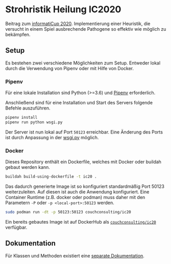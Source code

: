 # Strohristik Heilung IC2020

Beitrag zum [informatiCup 2020](https://github.com/informatiCup/informatiCup2020).
Implementierung einer Heuristik, die versucht in einem Spiel ausbrechende Pathogene so effektiv wie möglich zu bekämpfen.

## Setup

Es bestehen zwei verschiedene Möglichkeiten zum Setup.
Entweder lokal durch die Verwendung von Pipenv oder mit Hilfe von Docker.

### Pipenv

Für eine lokale Installation sind Python (>=3.6) und [Pipenv](https://pipenv.kennethreitz.org/en/latest/) erforderlich.

Anschließend sind für eine Installation und Start des Servers folgende Befehle auszuführen.

```bash
pipenv install
pipenv run python wsgi.py
```

Der Server ist nun lokal auf Port `50123` erreichbar.
Eine Änderung des Ports ist durch Anpassung in der [wsgi.py](wsgi.py) möglich.

### Docker

Dieses Repository enthält ein Dockerfile, welches mit Docker oder buildah gebaut werden kann.

```bash
buildah build-using-dockerfile -t ic20 .
```

Das dadurch generierte Image ist so konfiguriert standardmäßig Port 50123 weiterzuleiten.
Auf diesen ist auch die Anwendung konfiguriert.
Eine Container Runtime (z.B. docker oder podman) muss daher mit den Parametern `-P` oder `-p <local-port>:50123` werden.

```bash
sudo podman run -dt -p 50123:50123 couchconsulting/ic20
```

Ein bereits gebautes Image ist auf DockerHub als [`couchconsulting/ic20`](https://hub.docker.com/repository/docker/couchconsulting/ic20) verfügbar.

## Dokumentation

Für Klassen und Methoden existiert eine [separate Dokumentation](docs/html/index.html).
